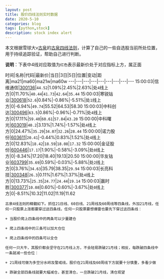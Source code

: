 ```yaml
---
layout: post
title: 股价四线法则实时数据
date: 2020-5-10
categories: blog
tags: [python,stock]
description: stock index alert
---
```



本文根据雪球大v[古泉](https://xueqiu.com/u/7148646888)的[古泉四线法则](https://xueqiu.com/7148646888/130498192)，计算了自己的一些自选股当前所处位置，用于持续追踪验证，帮助自己进行判断。

**说明**：下表中4线对应取值为`红色`表示最新价处于对应指标上方，属正面

时间|名称|代码|最新价|当日|3日|5日|位置|变动|距离|ma21|ma60|ma21w|ma60w
---|---|---|---|---|---|---|---|---
15:00:03|信维通信|[300136](https://xueqiu.com/S/SZ300136)|`44.52`|1.09%|2.45%|2.63%|处`4`线上方|0|11.70%|`40.44`|`41.73`|`42.64`|`35.44`
15:00:03|寒锐钴业|[300618](https://xueqiu.com/S/SZ300618)|`52.6`|0.84%|-0.86%|-5.51%|处`1`线上方|0|-6.94%|`49.74`|55.52|64.53|58.30
15:00:03|中科创达|[300496](https://xueqiu.com/S/SZ300496)|`63.5`|0.86%|-0.96%|-0.71%|处`4`线上方|0|17.11%|`59.40`|`60.61`|`57.84`|`43.20`
15:00:00|中科曙光|[603019](https://xueqiu.com/S/SH603019)|`40.2`|3.13%|1.74%|-1.57%|处`4`线上方|0|24.47%|`35.29`|`34.07`|`32.26`|`28.44`
15:00:00|诺力股份|[603611](https://xueqiu.com/S/SH603611)|`20.41`|-0.44%|0.83%|1.52%|处`4`线上方|0|12.83%|`18.42`|`18.59`|`18.08`|`17.32`
15:00:00|金证股份|[600446](https://xueqiu.com/S/SH600446)|`17.17`|1.90%|-0.58%|-3.09%|处`0`线上方|0|-8.34%|17.20|18.40|19.13|20.50
15:00:00|华友钴业|[603799](https://xueqiu.com/S/SH603799)|`35.69`|0.59%|-0.03%|-5.88%|处`2`线上方|0|3.76%|`34.63`|35.79|38.35|`29.94`
15:00:03|长亮科技|[300348](https://xueqiu.com/S/SZ300348)|`26.3`|0.11%|1.67%|1.37%|处`4`线上方|0|13.73%|`25.35`|`24.77`|`24.44`|`19.14`
15:00:03|赢时胜|[300377](https://xueqiu.com/S/SZ300377)|`10.08`|0.60%|-0.60%|-3.67%|处`0`线上方|0|-8.51%|10.32|11.02|11.19|11.62

```
古泉4线法则的精髓如下。抓住21日线、60日线、21周线及60周线等四条线，外加21月线，任何一只股票上涨都要穿过这四条线，任何一只股票要想爆雷也要先下穿过这四条线：

+ 当股价爬上四条线中的两条可以少量建仓

+ 爬上四条线中的三条可以加大仓位

+ 爬上四条线中的四条可以全仓

任何一只大牛，其股价都会坚守在21月线上方，不会轻易跌破21月线；相反，每跌破四条线中一条就减一些仓位：

+ 21周线可做为多空分水岭及警戒线，股价在21周线及60周线下方就要十分慎重，多看少做

+ 跌破全部四条线就要大幅减仓，甚至清仓，一旦跌破21月线，清仓观望
```